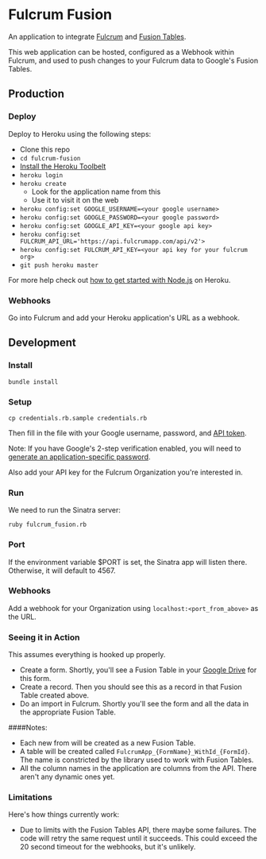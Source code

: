 Fulcrum Fusion
==============

An application to integrate [Fulcrum](http://fulcrumapp.com/) and [Fusion Tables](http://www.google.com/drive/apps.html#fusiontables).

This web application can be hosted, configured as a Webhook within Fulcrum,
and used to push changes to your Fulcrum data to Google's Fusion Tables.

Production
----------

### Deploy

Deploy to Heroku using the following steps:

- Clone this repo
- `cd fulcrum-fusion`
- [Install the Heroku Toolbelt](https://toolbelt.heroku.com/)
- `heroku login`
- `heroku create`
  - Look for the application name from this
  - Use it to visit it on the web
- `heroku config:set GOOGLE_USERNAME=<your google username>`
- `heroku config:set GOOGLE_PASSWORD=<your google password>`
- `heroku config:set GOOGLE_API_KEY=<your google api key>`
- `heroku config:set FULCRUM_API_URL='https://api.fulcrumapp.com/api/v2'>`
- `heroku config:set FULCRUM_API_KEY=<your api key for your fulcrum org>`
- `git push heroku master`

For more help check out [how to get started with Node.js](https://devcenter.heroku.com/articles/getting-started-with-nodejs) on Heroku.

### Webhooks

Go into Fulcrum and add your Heroku application's URL as a webhook.

Development
-----------

### Install

```
bundle install
```

### Setup

```
cp credentials.rb.sample credentials.rb
```

Then fill in the file with your Google username, password, and [API token](https://cloud.google.com/console).

Note: If you have Google's 2-step verification enabled, you will need to
[generate an application-specific password](https://accounts.google.com/b/0/IssuedAuthSubTokens).

Also add your API key for the Fulcrum Organization you're interested in.

### Run

We need to run the Sinatra server:

```
ruby fulcrum_fusion.rb
```

### Port

If the environment variable $PORT is set, the Sinatra app will listen there.
Otherwise, it will default to 4567.

### Webhooks

Add a webhook for your Organization using `localhost:<port_from_above>` as the
URL.

### Seeing it in Action

This assumes everything is hooked up properly.

* Create a form. Shortly, you'll see a Fusion Table in your [Google
Drive](https://drive.google.com/#query?view=2&filter=tables) for this form.
* Create a record. Then you should see this as a record in that Fusion Table
created above.
* Do an import in Fulcrum. Shortly you'll see the form and all the data in the
appropriate Fusion Table.

####Notes:

- Each new from will be created as a new Fusion Table.
- A table will be created called `FulcrumApp_{FormName}_WithId_{FormId}`. The
  name is constricted by the library used to work with Fusion Tables.
- All the column names in the application are columns from the API. There
  aren't any dynamic ones yet.

### Limitations

Here's how things currently work:

- Due to limits with the Fusion Tables API, there maybe some failures.  The
  code will retry the same request until it succeeds. This could exceed the 20
  second timeout for the webhooks, but it's unlikely.

